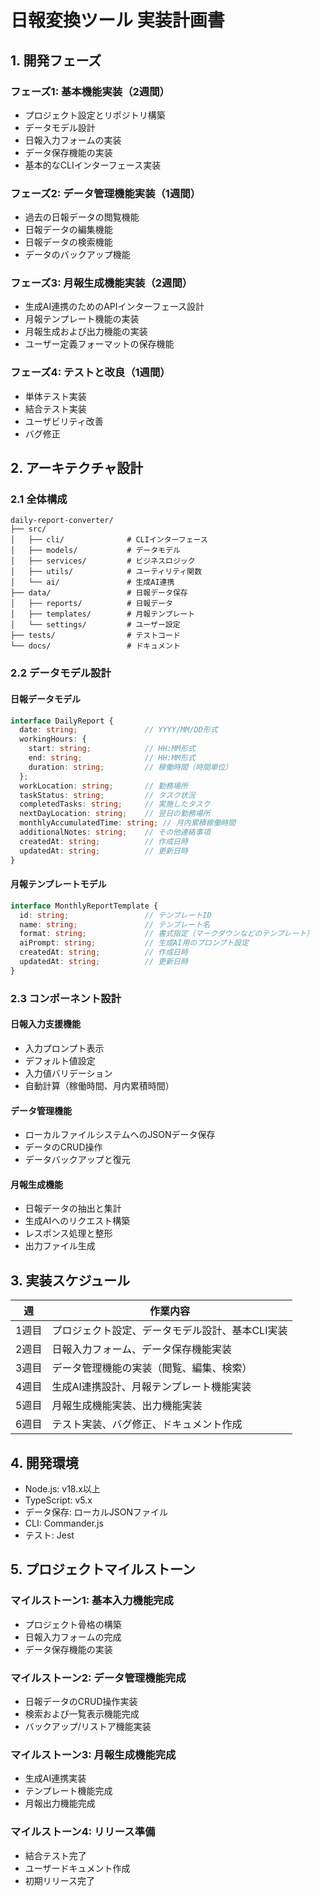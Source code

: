# 日報変換ツール 実装計画書

## 1. 開発フェーズ

### フェーズ1: 基本機能実装（2週間）
- プロジェクト設定とリポジトリ構築
- データモデル設計
- 日報入力フォームの実装
- データ保存機能の実装
- 基本的なCLIインターフェース実装

### フェーズ2: データ管理機能実装（1週間）
- 過去の日報データの閲覧機能
- 日報データの編集機能
- 日報データの検索機能
- データのバックアップ機能

### フェーズ3: 月報生成機能実装（2週間）
- 生成AI連携のためのAPIインターフェース設計
- 月報テンプレート機能の実装
- 月報生成および出力機能の実装
- ユーザー定義フォーマットの保存機能

### フェーズ4: テストと改良（1週間）
- 単体テスト実装
- 結合テスト実装
- ユーザビリティ改善
- バグ修正

## 2. アーキテクチャ設計

### 2.1 全体構成
```
daily-report-converter/
├── src/
│   ├── cli/              # CLIインターフェース
│   ├── models/           # データモデル
│   ├── services/         # ビジネスロジック
│   ├── utils/            # ユーティリティ関数
│   └── ai/               # 生成AI連携
├── data/                 # 日報データ保存
│   ├── reports/          # 日報データ
│   ├── templates/        # 月報テンプレート
│   └── settings/         # ユーザー設定
├── tests/                # テストコード
└── docs/                 # ドキュメント
```

### 2.2 データモデル設計

#### 日報データモデル
```typescript
interface DailyReport {
  date: string;               // YYYY/MM/DD形式
  workingHours: {
    start: string;            // HH:MM形式
    end: string;              // HH:MM形式
    duration: string;         // 稼働時間（時間単位）
  };
  workLocation: string;       // 勤務場所
  taskStatus: string;         // タスク状況
  completedTasks: string;     // 実施したタスク
  nextDayLocation: string;    // 翌日の勤務場所
  monthlyAccumulatedTime: string; // 月内累積稼働時間
  additionalNotes: string;    // その他連絡事項
  createdAt: string;          // 作成日時
  updatedAt: string;          // 更新日時
}
```

#### 月報テンプレートモデル
```typescript
interface MonthlyReportTemplate {
  id: string;                 // テンプレートID
  name: string;               // テンプレート名
  format: string;             // 書式指定（マークダウンなどのテンプレート）
  aiPrompt: string;           // 生成AI用のプロンプト設定
  createdAt: string;          // 作成日時
  updatedAt: string;          // 更新日時
}
```

### 2.3 コンポーネント設計

#### 日報入力支援機能
- 入力プロンプト表示
- デフォルト値設定
- 入力値バリデーション
- 自動計算（稼働時間、月内累積時間）

#### データ管理機能
- ローカルファイルシステムへのJSONデータ保存
- データのCRUD操作
- データバックアップと復元

#### 月報生成機能
- 日報データの抽出と集計
- 生成AIへのリクエスト構築
- レスポンス処理と整形
- 出力ファイル生成

## 3. 実装スケジュール

| 週 | 作業内容 |
|----|---------|
| 1週目 | プロジェクト設定、データモデル設計、基本CLI実装 |
| 2週目 | 日報入力フォーム、データ保存機能実装 |
| 3週目 | データ管理機能の実装（閲覧、編集、検索） |
| 4週目 | 生成AI連携設計、月報テンプレート機能実装 |
| 5週目 | 月報生成機能実装、出力機能実装 |
| 6週目 | テスト実装、バグ修正、ドキュメント作成 |

## 4. 開発環境

- Node.js: v18.x以上
- TypeScript: v5.x
- データ保存: ローカルJSONファイル
- CLI: Commander.js
- テスト: Jest

## 5. プロジェクトマイルストーン

### マイルストーン1: 基本入力機能完成
- プロジェクト骨格の構築
- 日報入力フォームの完成
- データ保存機能の実装

### マイルストーン2: データ管理機能完成
- 日報データのCRUD操作実装
- 検索および一覧表示機能完成
- バックアップ/リストア機能実装

### マイルストーン3: 月報生成機能完成
- 生成AI連携実装
- テンプレート機能完成
- 月報出力機能完成

### マイルストーン4: リリース準備
- 結合テスト完了
- ユーザードキュメント作成
- 初期リリース完了